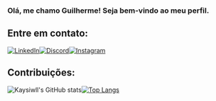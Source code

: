 ### Olá, me chamo Guilherme! Seja bem-vindo ao meu perfil.

## Entre em contato:

[![LinkedIn](https://img.shields.io/badge/LinkedIn-000000?style=for-the-badge&logo=linkedin&logoColor=white)](www.linkedin.com/in/GuilhermeDeSouzaPinto)[![Discord](https://img.shields.io/badge/Discord-000000?style=for-the-badge&logo=discord&logoColor=white)](https://discord.gg/G4SgFzve)[![Instagram](https://img.shields.io/badge/Instagram-000000?style=for-the-badge&logo=instagram&logoColor=white)](https://www.instagram.com/kaysiwl)

## Contribuições:

![Kaysiwll's GitHub stats](https://github-readme-stats.vercel.app/api?username=kaysiwll&show_icons=true&theme=radical&title_color=ffffff&bg_color=000000&text_color=FFFFFF&icon_color=FFFFFF&locale=pt-br)[![Top Langs](https://github-readme-stats.vercel.app/api/top-langs/?username=kaysiwll&layout=compact&title_color=ffffff&bg_color=000000&text_color=FFFFFF&icon_color=FFFFFF&locale=pt-br)](https://github.com/Kaysiwll/github-readme-stats)

